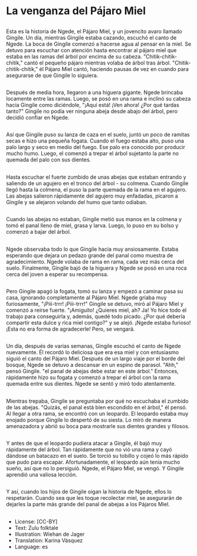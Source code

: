 # La venganza del Pájaro Miel

##
Esta es la historia de Ngede, el Pájaro Miel, y un jovencito avaro llamado Gingile. Un día, mientras Gingile estaba cazando, escuchó el canto de Ngede. La boca de Gingile comenzó a hacerse agua al pensar en la miel. Se detuvo para escuchar con atención hasta encontrar al pájaro miel que estaba en las ramas del árbol por encima de su cabeza. "Chitik-chitik-chitik," cantó el pequeño pájaro mientras volaba de árbol tras árbol. "Chitik-chitik-chitik," él Pájaro Miel cantó, haciendo pausas de vez en cuando para asegurarse de que Gingile lo siguiera.

##
Después de media hora, llegaron a una higuera gigante. Ngede brincaba locamente entre las ramas. Luego, se posó en una rama e inclinó su cabeza hacia Gingile como diciéndole, "¡Aquí está! ¡Ven ahora! ¿Por qué tardas tanto?" Gingile no podía ver ninguna abeja desde abajo del árbol, pero decidió confiar en Ngede.

##
Así que Gingile puso su lanza de caza en el suelo, juntó un poco de ramitas secas e hizo una pequeña fogata. Cuando el fuego estaba alto, puso una palo largo y seco en medio del fuego. Ese palo era conocido por producir mucho humo. Luego, el comenzó a trepar el árbol sujetanto la parte no quemada del palo con sus dientes.

##
Hasta escuchar el fuerte zumbido de unas abejas que estaban entrando y saliendo de un agujero en el tronco del árbol - su colmena. Cuando Gingile llegó hasta la colmena, el puso la parte quemada de la rama en el agujero. Las abejas salieron rápidamente del agujero muy enfadadas, picaron a Gingile y se alejaron volando del humo que tanto odiaban.

##
Cuando las abejas no estaban, Gingile metió sus manos en la colmena y tomó el panal lleno de miel, grasa y larva. Luego, lo puso en su bolso y comenzó a bajar del árbol.

##
Ngede observaba todo lo que Gingile hacía muy ansiosamente. Estaba esperando que dejara un pedazo grande del panal como muestra de agradecimiento. Ngede volaba de rama en rama, cada vez más cerca del suelo. Finalmente, Gingile bajó de la higuera y Ngede se posó en una roca cerca del joven a esperar su recompensa.

##
Pero Gingile apagó la fogata, tomó su lanza y empezó a caminar pasa su casa, ignorando completamente al Pájaro Miel. Ngede griaba muy furiosamente, "¡Piii-trrr! ¡Piii-trrr!" Gingile se detuvo, miró al Pájaro Miel y comenzó a reírse fuerte. "¡Amiguito! ¿Quieres miel, ah? Ja! Yo hice todo el trabajo para conseguirla y, además, quedé todo picado. ¿Por qué debería compartir esta dulce y rica miel contigo?" y se alejó. ¡Ngede estaba furioso! ¡Esta no era forma de agradecerle! Pero, se vengará.

##
Un día, después de varias semanas, Gingile escuchó el canto de Ngede nuevamente. Él recordó lo deliciosa que era esa miel y con entusiasmo siguió el canto del Pájaro Miel. Después de un largo viaje por el borde del bosque, Ngede se detuvo a descansar en un espino de parasol. "Ahh," pensó Gingile. "el panal de abejas debe estar en este árbol." Entonces, rápidamente hizo su fogata y comenzó a trepar el árbol con la rama quemada entre sus dientes. Ngede se sentó y miró todo atentamente.

##
Mientras trepaba, Gingile se preguntaba por qué no escuchaba el zumbido de las abejas. "Quizás, el panal está bien escondido en el árbol," él pensó. Al llegar a otra rama, se encontró con un leopardo. El leopardo estaba muy enojado porque Gingile lo despertó de su siesta. Lo miró de manera amenazadora y abrió su boca para mostrarle sus dientes grandes y filosos.

##
Y antes de que el leopardo pudiera atacar a Gingile, él bajó muy rápidamente del árbol. Tan rápidamente que no vió una rama y cayó dándose un batacazo en el suelo. Se torció su tobillo y cojeó lo más rápido que pudo para escapar. Afortunadamente, el leopardo aún tenía mucho sueño, así que no lo persiguió. Ngede, el Pájaro Miel, se vengó. Y Gingile aprendió una valiosa lección.

##
Y así, cuando los hijos de Gingile oigan la historia de Ngede, ellos lo respetarán. Cuando sea que les toque recolectar miel, se asegurarán de dejarles la parte más grande del panal de abejas a los Pájaros Miel.

##
* License: [CC-BY]
* Text: Zulu folktale
* Illustration: Wiehan de Jager
* Translation: Karina Vásquez
* Language: es

